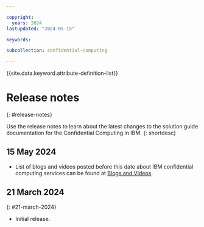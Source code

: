 ```yaml
---

copyright:
  years: 2024
lastupdated: "2024-05-15"

keywords: 

subcollection: confidential-computing

---
```


{{site.data.keyword.attribute-definition-list}}

# Release notes
{: #release-notes}

Use the release notes to learn about the latest changes to the solution guide documentation for the Confidential Computing in IBM.
{: shortdesc}

## 15 May 2024

* List of blogs and videos posted before this date about IBM confidential computing services can be found at [Blogs and Videos](/docs/confidential-computing?topic=blogs-videos.md).

## 21 March 2024
{: #21-march-2024}

* Initial release.
